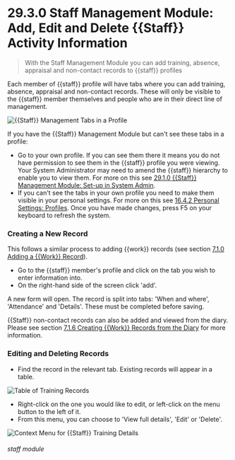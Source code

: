 # 29.3.0 Staff Management Module: Add, Edit and Delete {{Staff}} Activity Information

> With the Staff Management Module you can add training, absence, appraisal and non-contact records to {{staff}} profiles



Each member of {{staff}} profile will have tabs where you can add training, absence, appraisal and non-contact records. These will only be visible to the {{staff}} member themselves and people who are in their direct line of management. 

![{{Staff}} Management Tabs in a Profile](29.3.0a.png)

If you have the {{Staff}} Management Module but can't see these tabs in a profile:
- Go to your own profile. If you can see them there it means you do not have permission to see them in the {{staff}} profile you were viewing. Your System Administrator may need to amend the {{staff}} hierarchy to enable you to view them. For more on this see [29.1.0 {{Staff}} Management Module: Set-up in System Admin](/help/index/p/29.1.0).
- If you can't see the tabs in your own profile you need to make them visible in your personal settings. For more on this see [16.4.2 Personal Settings: Profiles](/help/index/p/16.4.2). Once you have made changes, press F5 on your keyboard to refresh the system. 

### Creating a New Record

This follows a similar process to adding {{work}} records (see section [7.1.0  Adding a {{Work}} Record](/help/index/p/7.1.0)).

- Go to the {{staff}} member's profile and click on the tab you wish to enter information into. 
- On the right-hand side of the screen click 'add'. 

A new form will open. The record is split into tabs: 'When and where', 'Attendance' and 'Details'. These must be completed before saving. 

{{Staff}} non-contact records can also be added and viewed from the diary. Please see section [7.1.6 Creating {{Work}} Records from the Diary](/help/index/p/7.1.6) for more information. 

### Editing and Deleting Records
 
- Find the record in the relevant tab. Existing records will appear in a table.

![Table of Training Records](29.3.0b.png)

- Right-click on the one you would like to edit, or left-click on the menu button to the left of it.
- From this menu, you can choose to 'View full details', 'Edit' or 'Delete'.

![Context Menu for {{Staff}} Training Details](122a.png)


###### staff module

